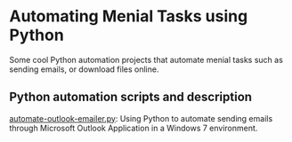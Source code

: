 # Automating Menial Tasks using Python
Some cool Python automation projects that automate menial tasks such as sending emails, or download files online.

## Python automation scripts and description
[automate-outlook-emailer.py](https://github.com/k-chuang/automate-menial-tasks/blob/master/automate-outlook-emailer.py): 
Using Python to automate sending emails through Microsoft Outlook Application in a Windows 7 environment. 

